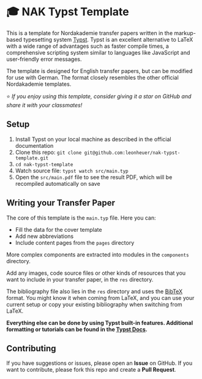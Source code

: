 # 🎓 NAK Typst Template
This is a template for Nordakademie transfer papers written in the markup-based typesetting system [Typst](https://github.com/typst/typst). Typst is an excellent alternative to LaTeX with a wide range of advantages such as faster compile times, a comprehensive scripting system similar to languages like JavaScript and user-friendly error messages.

The template is designed for English transfer papers, but can be modified for use with German. The format closely resembles the other official Nordakademie templates.

⭐️ _If you enjoy using this template, consider giving it a star on GitHub and share it with your classmates!_

## Setup

1. Install Typst on your local machine as described in the official documentation
2. Clone this repo: `git clone git@github.com:leonheuer/nak-typst-template.git`
3. `cd nak-typst-template`
4. Watch source file: `typst watch src/main.typ`
5. Open the `src/main.pdf` file to see the result PDF, which will be recompiled automatically on save

## Writing your Transfer Paper

The core of this template is the `main.typ` file. Here you can:
- Fill the data for the cover template
- Add new abbreviations
- Include content pages from the `pages` directory

More complex components are extracted into modules in the `components` directory.

Add any images, code source files or other kinds of resources that you want to include in your transfer paper, in the `res` directory.

The bibliography file also lies in the `res` directory and uses the [BibTeX](https://www.bibtex.com/g/bibtex-format/) format. You might know it when coming from LaTeX, and you can use your current setup or copy your existing bibliography when switching from LaTeX.

**Everything else can be done by using Typst built-in features. Additional formatting or tutorials can be found in the [Typst Docs](https://typst.app/docs/).**

## Contributing

If you have suggestions or issues, please open an **Issue** on GitHub. If you want to contribute, please fork this repo and create a **Pull Request**.
